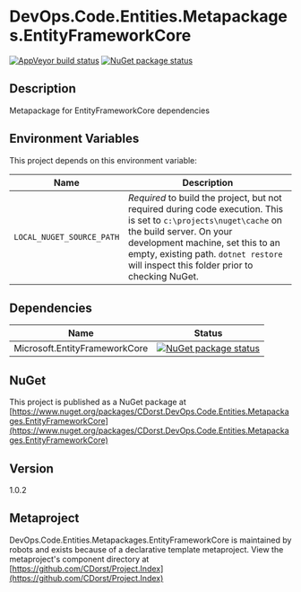 # DevOps.Code.Entities.Metapackages.EntityFrameworkCore

[![AppVeyor build status](https://img.shields.io/appveyor/ci/cdorst/devops-code-entities-metapackages-entityframeworkc.svg?label=AppVeyor&style=for-the-badge)](https://ci.appveyor.com/project/cdorst/devops-code-entities-metapackages-entityframeworkc)
[![NuGet package status](https://img.shields.io/nuget/v/CDorst.DevOps.Code.Entities.Metapackages.EntityFrameworkCore.svg?label=NuGet&style=for-the-badge)](https://www.nuget.org/packages/CDorst.DevOps.Code.Entities.Metapackages.EntityFrameworkCore)

## Description

Metapackage for EntityFrameworkCore dependencies

## Environment Variables

This project depends on this environment variable:

Name | Description
---- | -----------
`LOCAL_NUGET_SOURCE_PATH` | *Required* to build the project, but not required during code execution. This is set to `c:\projects\nuget\cache` on the build server. On your development machine, set this to an empty, existing path. `dotnet restore` will inspect this folder prior to checking NuGet.

## Dependencies

Name | Status
---- | ------
Microsoft.EntityFrameworkCore | [![NuGet package status](https://img.shields.io/nuget/v/Microsoft.EntityFrameworkCore.svg?label=NuGet&style=flat-square)](https://www.nuget.org/packages/Microsoft.EntityFrameworkCore)

## NuGet

This project is published as a NuGet package at [https://www.nuget.org/packages/CDorst.DevOps.Code.Entities.Metapackages.EntityFrameworkCore](https://www.nuget.org/packages/CDorst.DevOps.Code.Entities.Metapackages.EntityFrameworkCore)

## Version

1.0.2

## Metaproject

DevOps.Code.Entities.Metapackages.EntityFrameworkCore is maintained by robots and exists because of a declarative template metaproject. View the metaproject's component directory at [https://github.com/CDorst/Project.Index](https://github.com/CDorst/Project.Index)

